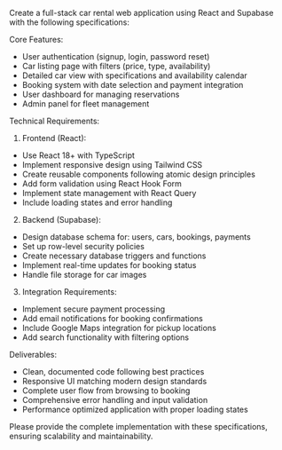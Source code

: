 Create a full-stack car rental web application using React and Supabase with the following specifications:

Core Features:

- User authentication (signup, login, password reset)
- Car listing page with filters (price, type, availability)
- Detailed car view with specifications and availability calendar
- Booking system with date selection and payment integration
- User dashboard for managing reservations
- Admin panel for fleet management

Technical Requirements:

1. Frontend (React):

- Use React 18+ with TypeScript
- Implement responsive design using Tailwind CSS
- Create reusable components following atomic design principles
- Add form validation using React Hook Form
- Implement state management with React Query
- Include loading states and error handling

2. Backend (Supabase):

- Design database schema for: users, cars, bookings, payments
- Set up row-level security policies
- Create necessary database triggers and functions
- Implement real-time updates for booking status
- Handle file storage for car images

3. Integration Requirements:

- Implement secure payment processing
- Add email notifications for booking confirmations
- Include Google Maps integration for pickup locations
- Add search functionality with filtering options

Deliverables:

- Clean, documented code following best practices
- Responsive UI matching modern design standards
- Complete user flow from browsing to booking
- Comprehensive error handling and input validation
- Performance optimized application with proper loading states

Please provide the complete implementation with these specifications, ensuring scalability and maintainability.
